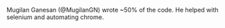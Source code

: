 Mugilan Ganesan (@MugilanGN) wrote ~50% of the code. He helped with selenium and automating chrome.
